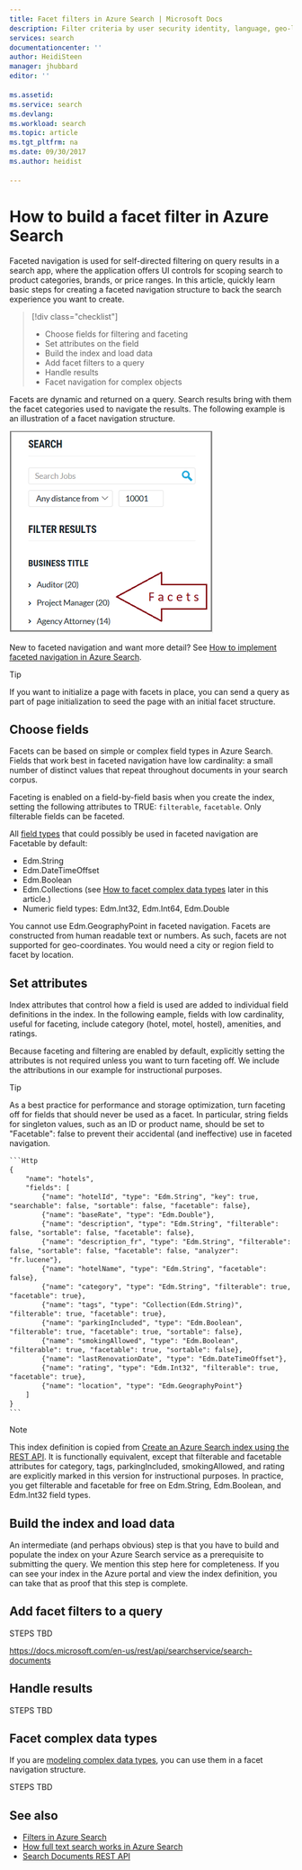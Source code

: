 ```yaml
---
title: Facet filters in Azure Search | Microsoft Docs
description: Filter criteria by user security identity, language, geo-location, or numeric values to reduce search results on queries in Azure Search, a hosted cloud search service on Microsoft Azure.
services: search
documentationcenter: ''
author: HeidiSteen
manager: jhubbard
editor: ''

ms.assetid: 
ms.service: search
ms.devlang: 
ms.workload: search
ms.topic: article
ms.tgt_pltfrm: na
ms.date: 09/30/2017
ms.author: heidist

---
```


# How to build a facet filter in Azure Search 

Faceted navigation is used for self-directed filtering on query results in a search app, where the application offers UI controls for scoping search to product categories, brands, or price ranges. In this article, quickly learn basic steps for creating a faceted navigation structure to back the search experience you want to create. 

> [!div class="checklist"]
> * Choose fields for filtering and faceting
> * Set attributes on the field
> * Build the index and load data
> * Add facet filters to a query
> * Handle results
> * Facet navigation for complex objects 

Facets are dynamic and returned on a query. Search results bring with them the facet categories used to navigate the results. The following example is an illustration of a facet navigation structure.

  ![](./media/search-filters/facet-nav.png)

New to faceted navigation and want more detail? See [How to implement faceted navigation in Azure Search](search-faceted-navigation.md).

> [!Tip]
> If you want to initialize a page with facets in place, you can send a query as part of page initialization to seed the page with an initial facet structure.

## Choose fields

Facets can be based on simple or complex field types in Azure Search. Fields that work best in faceted navigation have low cardinality: a small number of distinct values that repeat throughout documents in your search corpus.

Faceting is enabled on a field-by-field basis when you create the index, setting the following attributes to TRUE: `filterable`, `facetable`. Only filterable fields can be faceted.

All [field types](https://docs.microsoft.com/rest/api/searchservice/supported-data-types) that could possibly be used in faceted navigation are Facetable by default:

+ Edm.String
+ Edm.DateTimeOffset
+ Edm.Boolean
+ Edm.Collections (see [How to facet complex data types](#facet-complex-fields) later in this article.)
+ Numeric field types: Edm.Int32, Edm.Int64, Edm.Double

You cannot use Edm.GeographyPoint in faceted navigation. Facets are constructed from human readable text or numbers. As such, facets are not supported for geo-coordinates. You would need a city or region field to facet by location.

## Set attributes

Index attributes that control how a field is used are added to individual field definitions in the index. In the following eample, fields with low cardinality, useful for faceting, include category (hotel, motel, hostel), amenities, and ratings. 

Because faceting and filtering are enabled by default, explicitly setting the attributes is not required unless you want to turn faceting off. We include the attributions in our example for instructional purposes.

> [!Tip]
> As a best practice for performance and storage optimization, turn faceting off for fields that should never be used as a facet. In particular, string fields for singleton values, such as an ID or product name, should be set to "Facetable": false to prevent their accidental (and ineffective) use in faceted navigation.


    ```Http
    {
        "name": "hotels",  
        "fields": [
            {"name": "hotelId", "type": "Edm.String", "key": true, "searchable": false, "sortable": false, "facetable": false},
            {"name": "baseRate", "type": "Edm.Double"},
            {"name": "description", "type": "Edm.String", "filterable": false, "sortable": false, "facetable": false},
            {"name": "description_fr", "type": "Edm.String", "filterable": false, "sortable": false, "facetable": false, "analyzer": "fr.lucene"},
            {"name": "hotelName", "type": "Edm.String", "facetable": false},
            {"name": "category", "type": "Edm.String", "filterable": true, "facetable": true},
            {"name": "tags", "type": "Collection(Edm.String)", "filterable": true, "facetable": true},
            {"name": "parkingIncluded", "type": "Edm.Boolean",  "filterable": true, "facetable": true, "sortable": false},
            {"name": "smokingAllowed", "type": "Edm.Boolean", "filterable": true, "facetable": true, "sortable": false},
            {"name": "lastRenovationDate", "type": "Edm.DateTimeOffset"},
            {"name": "rating", "type": "Edm.Int32", "filterable": true, "facetable": true},
            {"name": "location", "type": "Edm.GeographyPoint"}
        ]
    }
    ```

> [!Note]
> This index definition is copied from [Create an Azure Search index using the REST API](https://docs.microsoft.com/azure/search/search-create-index-rest-api). It is functionally equivalent, except that filterable and facetable attributes for category, tags, parkingIncluded, smokingAllowed, and rating are explicitly marked in this version for instructional purposes. In practice, you get filterable and facetable for free on Edm.String, Edm.Boolean, and Edm.Int32 field types.

## Build the index and load data

An intermediate (and perhaps obvious) step is that you have to build and populate the index on your Azure Search service as a prerequisite to submitting the query. We mention this step here for completeness. If you can see your index in the Azure portal and view the index definition, you can take that as proof that this step is complete.

## Add facet filters to a query

STEPS TBD

https://docs.microsoft.com/en-us/rest/api/searchservice/search-documents 

## Handle results

STEPS TBD

<a name="facet-complex-fields"></a>

## Facet complex data types

If you are [modeling complex data types](search-howto-complex-data-types.md), you can use them in a facet navigation structure.

STEPS TBD

## See also

+ [Filters in Azure Search](search-filters.md)
+ [How full text search works in Azure Search](search-lucene-query-architecture.md)
+ [Search Documents REST API](https://docs.microsoft.com/rest/api/searchservice/search-documents)

